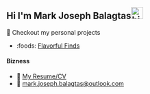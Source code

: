 ## Hi I'm Mark Joseph Balagtas<img src="https://user-images.githubusercontent.com/1303154/88677602-1635ba80-d120-11ea-84d8-d263ba5fc3c0.gif" width="28px" height="28px" alt="hi">

🚀 Checkout my personal projects
- :foods: [Flavorful Finds](http://www.flavorfulfinds.xyz)


#### Bizness
- :paperclip: [My Resume/CV](https://github.com/514sh/setup/blob/master/resume/mark_balagtas_resume.pdf)
- :email: mark.joseph.balagtas@outlook.com


